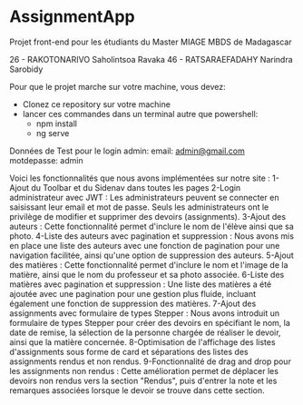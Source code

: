# AssignmentApp

Projet front-end pour les étudiants du Master MIAGE MBDS de Madagascar

26 - RAKOTONARIVO Saholintsoa Ravaka
46 - RATSARAEFADAHY	Narindra Sarobidy

Pour que le projet marche sur votre machine, vous devez:
- Clonez ce repository sur votre machine 
- lancer ces commandes dans un terminal autre que powershell:
	- npm install
	- ng serve

Données de Test pour le login admin:
email: admin@gmail.com
motdepasse: admin

Voici les fonctionnalités que nous avons implémentées sur notre site :
1-Ajout du Toolbar et du Sidenav dans toutes les pages
2-Login administrateur avec JWT : Les administrateurs peuvent se connecter en saisissant leur email et mot de passe. Seuls les administrateurs ont le privilège de modifier et supprimer des devoirs (assignments).
3-Ajout des auteurs : Cette fonctionnalité permet d'inclure le nom de l'élève ainsi que sa photo.
4-Liste des auteurs avec pagination et suppression : Nous avons mis en place une liste des auteurs avec une fonction de pagination pour une navigation facilitée, ainsi qu'une option de suppression des auteurs.
5-Ajout des matières : Cette fonctionnalité permet d'inclure le nom et l'image de la matière, ainsi que le nom du professeur et sa photo associée.
6-Liste des matières avec pagination et suppression : Une liste des matières a été ajoutée avec une pagination pour une gestion plus fluide, incluant également une fonction de suppression des matières.
7-Ajout des assignments avec formulaire de types Stepper : Nous avons introduit un formulaire de types Stepper pour créer des devoirs en spécifiant le nom, la date de remise, la sélection de la personne chargée de réaliser le devoir, ainsi que la matière concernée.
8-Optimisation de l'affichage des listes d'assignments sous forme de card et séparations des listes des assignments rendus et non rendus.
9-Fonctionnalité de drag and drop pour les assignments non rendus : Cette amélioration permet de déplacer les devoirs non rendus vers la section "Rendus", puis d'entrer la note et les remarques associées lorsque le devoir se trouve dans cette section.
